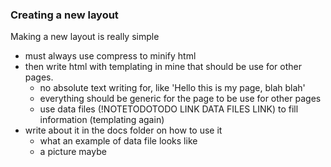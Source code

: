 ### Creating a new layout

Making a new layout is really simple
- must always use compress to minify html
- then write html with templating in mine that should be use for other pages.
  - no absolute text writing for, like 'Hello this is my page, blah blah'
  - everything should be generic for the page to be use for other pages
  - use data files (!NOTETODOTODO LINK DATA FILES LINK) to fill information (templating again)
- write about it in the docs folder on how to use it
  - what an example of data file looks like
  - a picture maybe
